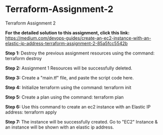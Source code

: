 # Terraform-Assignment-2
Terraform Assignment 2

**For the detailed solution to this assignment, click this link:** https://medium.com/devops-guides/create-an-ec2-instance-with-an-elastic-ip-address-terraform-assignment-2-85a5fcc5542b

**Step 1:** Destroy the previous assignment resources using the command: terraform destroy

**Step 2:** Assignment 1 Resources will be successfully deleted.

**Step 3:** Create a "main.tf" file, and paste the script code here.

**Step 4:** Initialize terraform using the command: terraform init

**Step 5:** Create a plan using the command: terraform plan

**Step 6:** Use this command to create an ec2 instance with an Elastic IP address: terraform apply

**Step 7:** The instance will be successfully created. Go to "EC2" Instance & an instance will be shown with an elastic ip address.

